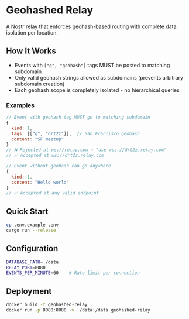 # Geohashed Relay

A Nostr relay that enforces geohash-based routing with complete data isolation per location.

## How It Works

- Events with `["g", "geohash"]` tags MUST be posted to matching subdomain
- Only valid geohash strings allowed as subdomains (prevents arbitrary subdomain creation)
- Each geohash scope is completely isolated - no hierarchical queries

### Examples

```javascript
// Event with geohash tag MUST go to matching subdomain
{
  kind: 1,
  tags: [["g", "drt2z"]],  // San Francisco geohash
  content: "SF meetup"
}
// ❌ Rejected at ws://relay.com → "use wss://drt2z.relay.com"
// ✅ Accepted at ws://drt2z.relay.com

// Event without geohash can go anywhere
{
  kind: 1,
  content: "Hello world"
}
// ✅ Accepted at any valid endpoint
```

## Quick Start

```bash
cp .env.example .env
cargo run --release
```

## Configuration

```bash
DATABASE_PATH=./data
RELAY_PORT=8080
EVENTS_PER_MINUTE=60    # Rate limit per connection
```

## Deployment

```bash
docker build -t geohashed-relay .
docker run -p 8080:8080 -v ./data:/data geohashed-relay
```